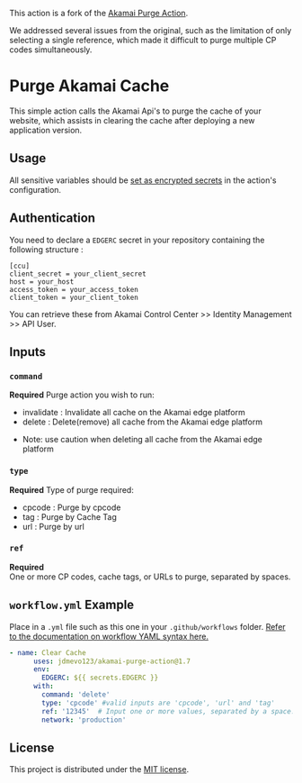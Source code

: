 This action is a fork of the [Akamai Purge Action](https://github.com/jdmevo123/akamai-purge-action). 

We addressed several issues from the original, such as the limitation of only selecting a single reference, which made it difficult to purge multiple CP codes simultaneously.


# Purge Akamai Cache   

This simple action calls the Akamai Api's to purge the cache of your website, which assists in clearing the cache after deploying a new application version.

## Usage

All sensitive variables should be [set as encrypted secrets](https://help.github.com/en/articles/virtual-environments-for-github-actions#creating-and-using-secrets-encrypted-variables) in the action's configuration.

## Authentication

You need to declare a `EDGERC` secret in your repository containing the following structure :
```
[ccu]
client_secret = your_client_secret
host = your_host
access_token = your_access_token
client_token = your_client_token
```
You can retrieve these from Akamai Control Center >> Identity Management >> API User.

## Inputs

### `command`
**Required**
Purge action you wish to run:
- invalidate : Invalidate all cache on the Akamai edge platform
- delete : Delete(remove) all cache from the Akamai edge platform
* Note: use caution when deleting all cache from the Akamai edge platform

### `type`
**Required**
Type of purge required:
- cpcode : Purge by cpcode
- tag : Purge by Cache Tag
- url : Purge by url

### `ref`
**Required**  
One or more CP codes, cache tags, or URLs to purge, separated by spaces.

## `workflow.yml` Example

Place in a `.yml` file such as this one in your `.github/workflows` folder. [Refer to the documentation on workflow YAML syntax here.](https://help.github.com/en/articles/workflow-syntax-for-github-actions)

```yaml
- name: Clear Cache
      uses: jdmevo123/akamai-purge-action@1.7
      env:
        EDGERC: ${{ secrets.EDGERC }}
      with:
        command: 'delete' 
        type: 'cpcode' #valid inputs are 'cpcode', 'url' and 'tag'
        ref: '12345'  # Input one or more values, separated by a space. Ensure you use quotes here.
        network: 'production'
```
## License

This project is distributed under the [MIT license](LICENSE.md).

